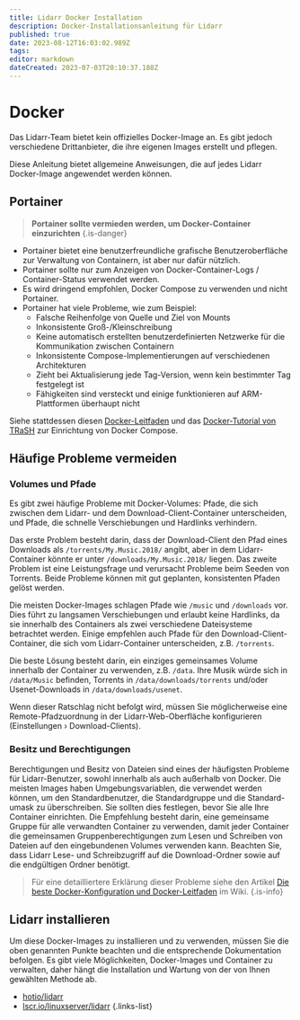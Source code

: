 ```yaml
---
title: Lidarr Docker Installation
description: Docker-Installationsanleitung für Lidarr
published: true
date: 2023-08-12T16:03:02.989Z
tags: 
editor: markdown
dateCreated: 2023-07-03T20:10:37.188Z
---
```


# Docker

Das Lidarr-Team bietet kein offizielles Docker-Image an. Es gibt jedoch verschiedene Drittanbieter, die ihre eigenen Images erstellt und pflegen.

Diese Anleitung bietet allgemeine Anweisungen, die auf jedes Lidarr Docker-Image angewendet werden können.

## Portainer

> **Portainer sollte vermieden werden, um Docker-Container einzurichten** {.is-danger}

- Portainer bietet eine benutzerfreundliche grafische Benutzeroberfläche zur Verwaltung von Containern, ist aber nur dafür nützlich.
- Portainer sollte nur zum Anzeigen von Docker-Container-Logs / Container-Status verwendet werden.
- Es wird dringend empfohlen, Docker Compose zu verwenden und nicht Portainer.
- Portainer hat viele Probleme, wie zum Beispiel:
  - Falsche Reihenfolge von Quelle und Ziel von Mounts
  - Inkonsistente Groß-/Kleinschreibung
  - Keine automatisch erstellten benutzerdefinierten Netzwerke für die Kommunikation zwischen Containern
  - Inkonsistente Compose-Implementierungen auf verschiedenen Architekturen
  - Zieht bei Aktualisierung jede Tag-Version, wenn kein bestimmter Tag festgelegt ist
  - Fähigkeiten sind versteckt und einige funktionieren auf ARM-Plattformen überhaupt nicht

Siehe stattdessen diesen [Docker-Leitfaden](/docker-guide) und das [Docker-Tutorial von TRaSH](https://trash-guides.info/hardlinks/) zur Einrichtung von Docker Compose.

## Häufige Probleme vermeiden

### Volumes und Pfade

Es gibt zwei häufige Probleme mit Docker-Volumes: Pfade, die sich zwischen dem Lidarr- und dem Download-Client-Container unterscheiden, und Pfade, die schnelle Verschiebungen und Hardlinks verhindern.

Das erste Problem besteht darin, dass der Download-Client den Pfad eines Downloads als `/torrents/My.Music.2018/` angibt, aber in dem Lidarr-Container könnte er unter `/downloads/My.Music.2018/` liegen. Das zweite Problem ist eine Leistungsfrage und verursacht Probleme beim Seeden von Torrents. Beide Probleme können mit gut geplanten, konsistenten Pfaden gelöst werden.

Die meisten Docker-Images schlagen Pfade wie `/music` und `/downloads` vor. Dies führt zu langsamen Verschiebungen und erlaubt keine Hardlinks, da sie innerhalb des Containers als zwei verschiedene Dateisysteme betrachtet werden. Einige empfehlen auch Pfade für den Download-Client-Container, die sich vom Lidarr-Container unterscheiden, z.B. `/torrents`.

Die beste Lösung besteht darin, ein einziges gemeinsames Volume innerhalb der Container zu verwenden, z.B. `/data`. Ihre Musik würde sich in `/data/Music` befinden, Torrents in `/data/downloads/torrents` und/oder Usenet-Downloads in `/data/downloads/usenet`.

Wenn dieser Ratschlag nicht befolgt wird, müssen Sie möglicherweise eine Remote-Pfadzuordnung in der Lidarr-Web-Oberfläche konfigurieren (Einstellungen › Download-Clients).

### Besitz und Berechtigungen

Berechtigungen und Besitz von Dateien sind eines der häufigsten Probleme für Lidarr-Benutzer, sowohl innerhalb als auch außerhalb von Docker. Die meisten Images haben Umgebungsvariablen, die verwendet werden können, um den Standardbenutzer, die Standardgruppe und die Standard-umask zu überschreiben. Sie sollten dies festlegen, bevor Sie alle Ihre Container einrichten. Die Empfehlung besteht darin, eine gemeinsame Gruppe für alle verwandten Container zu verwenden, damit jeder Container die gemeinsamen Gruppenberechtigungen zum Lesen und Schreiben von Dateien auf den eingebundenen Volumes verwenden kann.
Beachten Sie, dass Lidarr Lese- und Schreibzugriff auf die Download-Ordner sowie auf die endgültigen Ordner benötigt.

> Für eine detailliertere Erklärung dieser Probleme siehe den Artikel [Die beste Docker-Konfiguration und Docker-Leitfaden](/docker-guide) im Wiki.
{.is-info}

## Lidarr installieren

Um diese Docker-Images zu installieren und zu verwenden, müssen Sie die oben genannten Punkte beachten und die entsprechende Dokumentation befolgen. Es gibt viele Möglichkeiten, Docker-Images und Container zu verwalten, daher hängt die Installation und Wartung von der von Ihnen gewählten Methode ab.

- [hotio/lidarr](https://hotio.dev/containers/lidarr/)
- [lscr.io/linuxserver/lidarr](https://docs.linuxserver.io/images/docker-lidarr)
{.links-list}